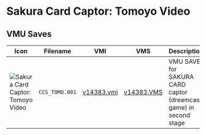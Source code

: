 # Sakura Card Captor: Tomoyo Video

## VMU Saves

| Icon | Filename | VMI | VMS | Description |
|------|----------|-----|-----|-------------|
| ![Sakura Card Captor: Tomoyo Video](../icons/CCS_TOMO.001.GIF) | `CCS_TOMO.001` | [v14383.vmi](v14383.vmi) | [v14383.VMS](v14383.VMS) | VMU SAVE for SAKURA CARD captor (dreamcast game) in second stage
